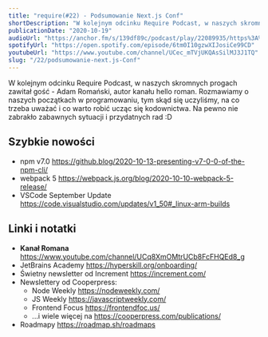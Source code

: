 ```yaml
---
title: "require(#22) - Podsumowanie Next.js Conf"
shortDescription: "W kolejnym odcinku Require Podcast, w naszych skromnych progach zawitał gość - Adam Romański, autor kanału hello roman. Rozmawiamy o naszych początkach w programowaniu, tym skąd się uczyliśmy, na co trzeba uważać i co warto robić ucząc się kodownictwa. Na pewno nie zabrakło zabawnych sytuacji i przydatnych rad :D"
publicationDate: "2020-10-19"
audioUrl: "https://anchor.fm/s/139df89c/podcast/play/22089935/https%3A%2F%2Fd3ctxlq1ktw2nl.cloudfront.net%2Fstaging%2F2020-10-4%2Fab98c0fb-d753-64ed-1f83-6ae6491a6917.mp3"
spotifyUrl: "https://open.spotify.com/episode/6tm0I10gzwXIJosiCe99CD"
youtubeUrl: "https://www.youtube.com/channel/UCec_mTVjUKQAsSilMJ3J1TQ"
slug: "/22/podsumowanie-next.js-Conf"
---
```


W kolejnym odcinku Require Podcast, w naszych skromnych progach zawitał gość - Adam Romański, autor kanału hello roman. Rozmawiamy o naszych początkach w programowaniu, tym skąd się uczyliśmy, na co trzeba uważać i co warto robić ucząc się kodownictwa. Na pewno nie zabrakło zabawnych sytuacji i przydatnych rad :D

## Szybkie nowości

- npm v7.0 https://github.blog/2020-10-13-presenting-v7-0-0-of-the-npm-cli/
- webpack 5 https://webpack.js.org/blog/2020-10-10-webpack-5-release/
- VSCode September Update https://code.visualstudio.com/updates/v1_50#_linux-arm-builds

## Linki i notatki

- **Kanał Romana** https://www.youtube.com/channel/UCq8XmOMtrUCb8FcFHQEd8_g
- JetBrains Academy https://hyperskill.org/onboarding/
- Świetny newsletter od Increment https://increment.com/
- Newslettery od Cooperpress:
  - Node Weekly https://nodeweekly.com/
  - JS Weekly https://javascriptweekly.com/
  - Frontend Focus https://frontendfoc.us/
  - ...i wiele więcej na https://cooperpress.com/publications/
- Roadmapy https://roadmap.sh/roadmaps
